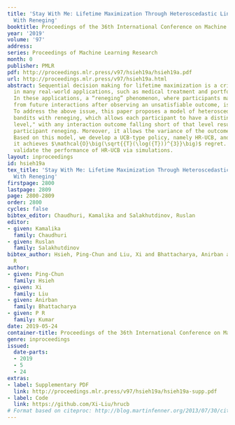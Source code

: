 ```yaml
---
title: 'Stay With Me: Lifetime Maximization Through Heteroscedastic Linear Bandits
  With Reneging'
booktitle: Proceedings of the 36th International Conference on Machine Learning
year: '2019'
volume: '97'
address: 
series: Proceedings of Machine Learning Research
month: 0
publisher: PMLR
pdf: http://proceedings.mlr.press/v97/hsieh19a/hsieh19a.pdf
url: http://proceedings.mlr.press/v97/hsieh19a.html
abstract: Sequential decision making for lifetime maximization is a critical problem
  in many real-world applications, such as medical treatment and portfolio selection.
  In these applications, a “reneging” phenomenon, where participants may disengage
  from future interactions after observing an unsatisfiable outcome, is rather prevalent.
  To address the above issue, this paper proposes a model of heteroscedastic linear
  bandits with reneging, which allows each participant to have a distinct “satisfaction
  level," with any interaction outcome falling short of that level resulting in that
  participant reneging. Moreover, it allows the variance of the outcome to be context-dependent.
  Based on this model, we develop a UCB-type policy, namely HR-UCB, and prove that
  it achieves $\mathcal{O}\big(\sqrt{{T}(\log({T}))^{3}}\big)$ regret. Finally, we
  validate the performance of HR-UCB via simulations.
layout: inproceedings
id: hsieh19a
tex_title: 'Stay With Me: Lifetime Maximization Through Heteroscedastic Linear Bandits
  With Reneging'
firstpage: 2800
lastpage: 2809
page: 2800-2809
order: 2800
cycles: false
bibtex_editor: Chaudhuri, Kamalika and Salakhutdinov, Ruslan
editor:
- given: Kamalika
  family: Chaudhuri
- given: Ruslan
  family: Salakhutdinov
bibtex_author: Hsieh, Ping-Chun and Liu, Xi and Bhattacharya, Anirban and Kumar, P
  R
author:
- given: Ping-Chun
  family: Hsieh
- given: Xi
  family: Liu
- given: Anirban
  family: Bhattacharya
- given: P R
  family: Kumar
date: 2019-05-24
container-title: Proceedings of the 36th International Conference on Machine Learning
genre: inproceedings
issued:
  date-parts:
  - 2019
  - 5
  - 24
extras:
- label: Supplementary PDF
  link: http://proceedings.mlr.press/v97/hsieh19a/hsieh19a-supp.pdf
- label: Code
  link: https://github.com/Xi-Liu/hrucb
# Format based on citeproc: http://blog.martinfenner.org/2013/07/30/citeproc-yaml-for-bibliographies/
---
```

